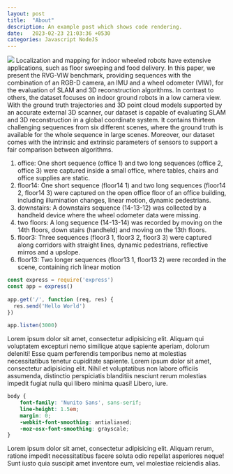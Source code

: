 ```yaml
---
layout: post
title:  "About"
description: An example post which shows code rendering.
date:   2023-02-23 21:03:36 +0530
categories: Javascript NodeJS
---
```

<img src="'{{ site.baseurl }}/assets/textures/red.jpg'">
Localization and mapping for indoor wheeled robots have extensive applications, such as floor sweeping
and food delivery. In this paper, we present the RVG-VIW benchmark, providing sequences with the combination of an
RGB-D camera, an IMU and a wheel odometer (VIW), for the evaluation of SLAM and 3D reconstruction algorithms.
In contrast to others, the dataset focuses on indoor ground robots in a low camera view. With the ground truth trajectories
and 3D point cloud models supported by an accurate external 3D scanner, our dataset is capable of evaluating SLAM and
3D reconstruction in a global coordinate system. It contains thirteen challenging sequences from six different scenes, where
the ground truth is available for the whole sequence in large scenes. Moreover, our dataset comes with the intrinsic and
extrinsic parameters of sensors to support a fair comparison between algorithms.

1) office: One short sequence (office 1) and two long
sequences (office 2, office 3) were captured inside a small
office, where tables, chairs and office supplies are static.
2) floor14: One short sequence (floor14 1) and two long
sequences (floor14 2, floor14 3) were captured on the open
office floor of an office building, including illumination
changes, linear motion, dynamic pedestrians.
3) downstairs: A downstairs sequence (14-13-12) was
collected by a handheld device where the wheel odometer
data were missing.
4) two floors: A long sequence (14-13-14) was recorded
by moving on the 14th floors, down stairs (handheld) and
moving on the 13th floors.
5) floor3: Three sequences (floor3 1, floor3 2, floor3 3)
were captured along corridors with straight lines, dynamic
pedestrians, reflective mirros and a upslope.
6) floor13: Two longer sequences (floor13 1, floor13 2)
were recorded in the scene, containing rich linear motion


```javascript
const express = require('express')
const app = express()
 
app.get('/', function (req, res) {
  res.send('Hello World')
})
 
app.listen(3000)
```

Lorem ipsum dolor sit amet, consectetur adipisicing elit. Aliquam qui voluptatem excepturi nemo similique atque sapiente aperiam, dolorum deleniti! Esse quam perferendis temporibus nemo at molestias necessitatibus tenetur cupiditate sapiente. Lorem ipsum dolor sit amet, consectetur adipisicing elit. Nihil et voluptatibus non labore officiis assumenda, distinctio perspiciatis blanditiis nesciunt rerum molestias impedit fugiat nulla qui libero minima quasi! Libero, iure.

```scss
body {
	font-family: 'Nunito Sans', sans-serif;
	line-height: 1.5em;
	margin: 0;
	-webkit-font-smoothing: antialiased;
	-moz-osx-font-smoothing: grayscale;
}
```
Lorem ipsum dolor sit amet, consectetur adipisicing elit. Aliquam rerum, ratione impedit necessitatibus facere soluta odio repellat asperiores neque! Sunt iusto quia suscipit amet inventore eum, vel molestiae reiciendis alias.